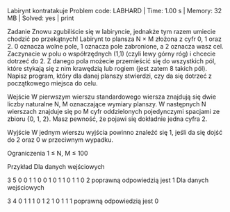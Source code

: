 Labirynt kontratakuje
Problem code: LABHARD | Time: 1.00 s | Memory: 32 MB | Solved: yes | print

Zadanie
Znowu zgubiliście się w labiryncie, jednakże tym razem umiecie chodzić po przekątnych! Labirynt to plansza N × M złożona z cyfr 0, 1 oraz 2. 0 oznacza wolne pole, 1 oznacza pole zabronione, a 2 oznacza wasz cel. Zaczynacie w polu o współrzędnych (1,1) (czyli lewy górny róg) i chcecie dotrzeć do 2. Z danego pola możecie przemieścić się do wszystkich pól, które stykają się z nim krawędzią lub rogiem (jest zatem 8 takich pól). Napisz program, który dla danej planszy stwierdzi, czy da się dotrzeć z początkowego miejsca do celu.

Wejście
W pierwszym wierszu standardowego wiersza znajdują się dwie liczby naturalne N, M oznaczające wymiary planszy. W następnych N wierszach znajduje się po M cyfr oddzielonych pojedynczymi spacjami ze zbioru {0, 1, 2}. Masz pewność, że pojawi się dokładnie jedna cyfra 2.

Wyjście
W jednym wierszu wyjścia powinno znaleźć się 1, jeśli da się dojść do 2 oraz 0 w przeciwnym wypadku.

Ograniczenia
1 ≤ N, M ≤ 100

Przykład
Dla danych wejściowych

3 5
0 0 1 1 0
0 1 0 1 1
0 1 1 0 2
poprawną odpowiedzią jest
1
Dla danych wejściowych

3 4
0 1 1 1
0 1 2 1
0 1 1 1
poprawną odpowiedzią jest
0
